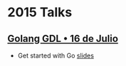 # 2015 Talks

## [Golang GDL • 16 de Julio](http://www.meetup.com/es/GolangGDL/events/223596075/)

- Get started with Go [slides](http://go-talks.appspot.com/github.com/argandas/GolangGDL/Talks/2015/Get_started_with_Go.slide)